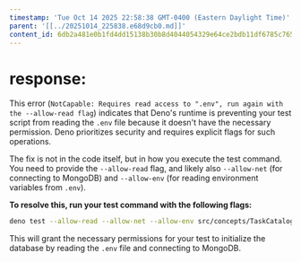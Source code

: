 ```yaml
---
timestamp: 'Tue Oct 14 2025 22:58:38 GMT-0400 (Eastern Daylight Time)'
parent: '[[../20251014_225838.e68d9cb0.md]]'
content_id: 6db2a481e0b1fd4dd15138b30b8d4044054329e64ce2bdb11df6785c76573077
---
```


# response:

This error (`NotCapable: Requires read access to ".env", run again with the --allow-read flag`) indicates that Deno's runtime is preventing your test script from reading the `.env` file because it doesn't have the necessary permission. Deno prioritizes security and requires explicit flags for such operations.

The fix is not in the code itself, but in how you execute the test command. You need to provide the `--allow-read` flag, and likely also `--allow-net` (for connecting to MongoDB) and `--allow-env` (for reading environment variables from `.env`).

**To resolve this, run your test command with the following flags:**

```bash
deno test --allow-read --allow-net --allow-env src/concepts/TaskCatalog/TaskCatalog.test.ts
```

This will grant the necessary permissions for your test to initialize the database by reading the `.env` file and connecting to MongoDB.
